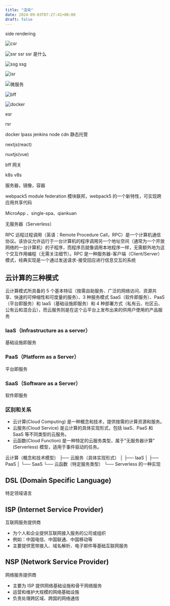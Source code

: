 ```yaml
---
title: "渲染"
date: 2024-09-03T07:27:41+08:00
draft: false
---
```


side rendering

![csr](/assets/csr.png "csr")

![ssr](/assets/ssr.png "ssr") ssr
ssr 是什么

![ssg](/assets/ssg.png "ssg") ssg

![isr](/assets/isr.png "isr")

![微服务](/assets/微服务.png "微服务")

![bff](/assets/bff.png "bff")

![docker](/assets/docker.png "docker")

esr

rsr

docker
lpass
jenkins
node
cdn
静态托管

nextjs(react)

nuxtjs(vue)

bff
网关

k8s
v8s

服务器，镜像，容器

webpack5 module federation 模块联邦，webpack5 的一个新特性，可实现跨应用共享代码

MicroApp 、single-spa、qiankuan

无服务器（Serverless）

RPC 远程过程调用（英语：Remote Procedure Call，RPC）是一个计算机通信协议。该协议允许运行于一台计算机的程序调用另一个地址空间（通常为一个开放网络的一台计算机）的子程序，而程序员就像调用本地程序一样，无需额外地为这个交互作用编程（无需关注细节）。RPC 是一种服务器-客户端（Client/Server）模式，经典实现是一个通过发送请求-接受回应进行信息交互的系统

## 云计算的三种模式

云计算模式所具备的 5 个基本特征（按需自助服务、广泛的网络访问、资源共享、快速的可伸缩性和可度量的服务）、3 种服务模式 SaaS（软件即服务）、PaaS（平台即服务）和 IaaS（基础设施即服务）和 4 种部署方式（私有云、社区云、公有云和混合云），而云服务则是在这个云平台上发布出来的供用户使用的产品服务

### IaaS（Infrastructure as a server）

基础设施即服务

### PaaS（Platform as a Server）

平台即服务

### SaaS（Software as a Server）

软件即服务

### 区别和关系

- 云计算(Cloud Computing) 是一种概念和技术，提供按需的计算资源和服务。
- 云服务(Cloud Service) 是云计算的具体实现形式，包括 IaaS、PaaS 和 SaaS 等不同类型的云服务。
- 云函数(Cloud Function) 是一种特定的云服务类型，属于"无服务器计算"(Serverless) 模型，适用于事件驱动的任务。

云计算（概念和技术模型）
├── 云服务（具体实现形式）
│ ├── IaaS
│ ├── PaaS
│ └── SaaS
└── 云函数（特定服务类型）
└── Serverless 的一种实现

## DSL (Domain Specific Language)

特定领域语言

## ISP (Internet Service Provider)

互联网服务提供商

- 为个人和企业提供互联网接入服务的公司或组织
- 例如：中国电信、中国联通、中国移动等
- 主要提供宽带接入、域名解析、电子邮件等基础互联网服务

## NSP (Network Service Provider)

网络服务提供商

- 主要为 ISP 提供网络基础设施和骨干网络服务
- 运营和维护大规模的网络基础设施
- 负责处理跨区域、跨国的网络通信
